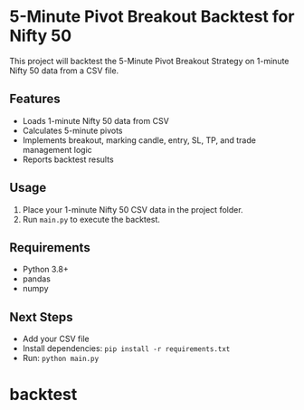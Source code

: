 # 5-Minute Pivot Breakout Backtest for Nifty 50

This project will backtest the 5-Minute Pivot Breakout Strategy on 1-minute Nifty 50 data from a CSV file.

## Features

- Loads 1-minute Nifty 50 data from CSV
- Calculates 5-minute pivots
- Implements breakout, marking candle, entry, SL, TP, and trade management logic
- Reports backtest results

## Usage

1. Place your 1-minute Nifty 50 CSV data in the project folder.
2. Run `main.py` to execute the backtest.

## Requirements

- Python 3.8+
- pandas
- numpy

## Next Steps

- Add your CSV file
- Install dependencies: `pip install -r requirements.txt`
- Run: `python main.py`
# backtest

